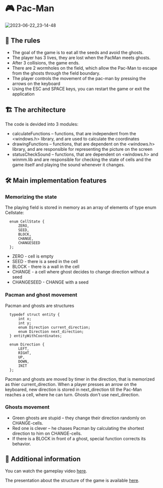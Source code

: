 # :video_game: Pac-Man

![2023-06-22_23-14-48](https://github.com/ek-popkova/Pac-Man/assets/111788752/58fe3edc-b060-4049-ace2-106600a07f4c)


## :memo: The rules

- The goal of the game is to eat all the seeds and avoid the ghosts.
- The player has 3 lives, they are lost when the PacMan meets ghosts.
- After 3 collisions, the game ends.
- There are 2 wormholes on the field, which allow the Pac-Man to escape from the ghosts through the field boundary.
- The player controls the movement of the pac-man by pressing the arrows on the keyboard
- Using the ESC and SPACE keys, you can restart the game or exit the application

## :building_construction: The architecture

The code is devided into 3 modules:
- calculateFunctions – functions, that are independent from the <windows.h> library, and are used to calculate the coordinates
- drawingFunctions – functions, that are dependent on the <windows.h> library, and are responsible for representing the picture on the screen
- statusCheckSound – functions, that are dependent on <windows.h> and winmm.lib and are responsible for checking the state of cells and the game itself and playing the sound whenever it changes.

## :hammer_and_wrench: Main implementation features

### Memorizing the state

The playing field is stored in memory as an array of elements of type enum Cellstate:

      enum CellState {
          ZERO,
          SEED,
          BLOCK,
          CHANGE,
          CHANGESEED
      };

- ZERO - cell is empty
- SEED - there is a seed in the cell
- BLOCK - there is a wall in the cell
- CHANGE - a cell where ghost decides to change direction without a seed
- CHANGESEED - CHANGE with a seed

### Pacman and ghost movement

Pacman and ghosts are structures

      typedef struct entity {
          int x;
          int y;
          enum Direction current_direction;
          enum Direction next_direction;
      } entityWithCoordinates;

      enum Direction {
          LEFT,
          RIGHT,
          UP,
          DOWN,
          INIT
      };

Pacman and ghosts are moved by timer in the direction, that is memorized as thier current_direction. When a player presses an arrow on the keyboared, new direction is stored in next_direction till the Pac-Man reaches a cell, where he can turn. Ghosts don't use next_direction.

### Ghosts movement

- Green ghosts are stupid – they change their direction randomly on CHANGE-cells.
- Red one is clever – he chases Pacman by calculating the shortest direction to him on CHANGE-cells.
- If there is a BLOCK in front of a ghost, special function corrects its behavior.

## :link: Additional information

You can watch the gameplay video [here](https://drive.google.com/file/d/11vB8LE5XquB3O6VZePCvzALH4BGoazou/view?usp=share_link "Watch video on google drive").

The presentation about the structure of the game is available [here](https://www.slideshare.net/secret/Ac9ymbuOXFzJDI "See the slides on slideshare").
